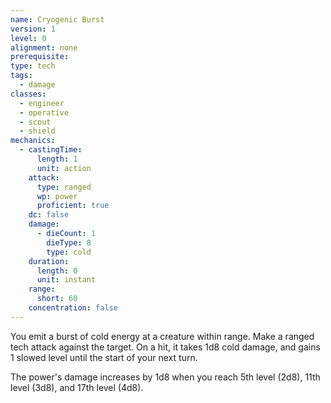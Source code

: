 ```yaml
---
name: Cryogenic Burst
version: 1
level: 0
alignment: none
prerequisite: 
type: tech
tags:
  - damage
classes:
  - engineer
  - operative
  - scout
  - shield
mechanics:
  - castingTime:
      length: 1
      unit: action
    attack:
      type: ranged
      wp: power
      proficient: true
    dc: false
    damage:
      - dieCount: 1
        dieType: 8
        type: cold
    duration:
      length: 0
      unit: instant
    range:
      short: 60
    concentration: false
---
```

You emit a burst of cold energy at a creature within range. Make a ranged tech attack against the target. On a hit, it takes 1d8 cold damage, and gains 1 slowed level until the start of your next turn.

The power's damage increases by 1d8 when you reach 5th level (2d8), 11th level (3d8), and 17th level (4d8).
    
